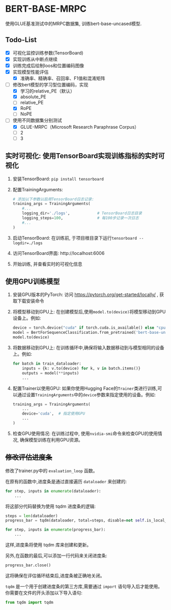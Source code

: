# BERT-BASE-MRPC

使用GLUE基准测试中的MRPC数据集, 训练bert-base-uncased模型.

## Todo-List
- [x] 可视化监控训练参数(TensorBoard)
- [x] 实现训练从中断点继续
- [x] 训练完成后绘制loos和位置编码图像
- [x] 实现模型性能评估
  - [x] 准确率、精确率、召回率、F1值和混淆矩阵
- [ ] 修改bert模型的学习型位置编码，实现
  - [x] 学习的relative_PE（默认）
  - [x] absolute_PE
  - [ ] relative_PE
  - [x] RoPE
  - [ ] NoPE
- [ ] 使用不同数据集分别测试
  - [x] GLUE-MRPC（Microsoft Research Paraphrase Corpus）
  - [ ] 2
  - [ ] 3

## 实时可视化: 使用TensorBoard实现训练指标的实时可视化
1. 安装TensorBoard: `pip install tensorboard`

2. 配置TrainingArguments: 
    ```python
    # 添加以下参数以启用TensorBoard日志记录:  
    training_args = TrainingArguments(
        #...
        logging_dir='./logs',            # TensorBoard日志目录
        logging_steps=100,               # 每100步记录一次日志
        #...
    )
    ```
3. 启动TensorBoard: 在训练前, 于项目根目录下运行`tensorboard --logdir=./logs`

4. 访问TensorBoard界面: http://localhost:6006

5. 开始训练, 并查看实时的可视化信息

## 使用GPU训练模型

1. 安装GPU版本的PyTorch: 访问 https://pytorch.org/get-started/locally/ , 获取下载安装命令

2. 将模型移动到GPU上: 在创建模型后,使用`model.to(device)`将模型移动到GPU设备上。例如:
   ```python
   device = torch.device("cuda" if torch.cuda.is_available() else "cpu")
   model = BertForSequenceClassification.from_pretrained('bert-base-uncased')
   model.to(device)
   ```

3. 将数据移动到GPU上: 在训练循环中,确保将输入数据移动到与模型相同的设备上。例如:
   ```python
   for batch in train_dataloader:
       inputs = {k: v.to(device) for k, v in batch.items()}
       outputs = model(**inputs)
       ...
   ```

4. 配置Trainer以使用GPU: 如果你使用Hugging Face的`Trainer`类进行训练,可以通过设置`TrainingArguments`中的`device`参数来指定使用的设备。例如:
   ```python
   training_args = TrainingArguments(
       ...
       device='cuda',  # 指定使用GPU
       ...
   )
   ```

5. 检查GPU使用情况: 在训练过程中, 使用`nvidia-smi`命令来检查GPU的使用情况, 确保模型训练在利用GPU资源。

## ~~修改评估进度条~~
修改了trainer.py中的 `evaluation_loop` 函数。

在原有的函数中,进度条是通过直接遍历 `dataloader` 来创建的:

```python
for step, inputs in enumerate(dataloader):
    ...
```

将这部分代码替换为使用 tqdm 进度条的逻辑:

```python
steps = len(dataloader)
progress_bar = tqdm(dataloader, total=steps, disable=not self.is_local_process_zero() or self.args.disable_tqdm, leave=False, desc=description)

for step, inputs in enumerate(progress_bar):
    ...
```

这样,进度条将使用 tqdm 库来创建和更新。

另外,在函数的最后,可以添加一行代码来关闭进度条:

```python
progress_bar.close()
```

这将确保在评估循环结束后,进度条被正确地关闭。

`tqdm` 是一个用于创建进度条的第三方库,需要通过 `import` 语句导入后才能使用。你需要在文件的开头添加以下导入语句:

```python
from tqdm import tqdm
```